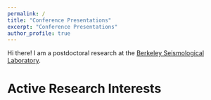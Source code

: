 ```yaml
---
permalink: /
title: "Conference Presentations"
excerpt: "Conference Presentations"
author_profile: true
---
```



Hi there! I am a postdoctoral research at the [Berkeley Seismological Laboratory](https://seismo.berkeley.edu/).


Active Research Interests
======
